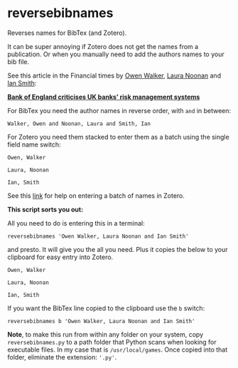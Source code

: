 # reversebibnames
Reverses names for BibTex (and Zotero).

It can be super annoying if Zotero does not get the names from a publication. Or when you manually need to add the authors names to your bib file.

See this article in the Financial times by [Owen Walker](https://www.ft.com/owen-walker), [Laura Noonan](https://www.ft.com/laura-noonan) and [Ian Smith](https://www.ft.com/ian-smith):

**[Bank of England criticises UK banks’ risk management systems](https://www.ft.com/content/4758200d-4356-47f8-a8c3-8eee21b79ba8)**

For BibTex you need the author names in reverse order, with `and` in between:

`Walker, Owen and Noonan, Laura and Smith, Ian`

For Zotero you need them stacked to enter them as a batch using the single field name switch:

`Owen, Walker` 

`Laura, Noonan` 

`Ian, Smith`

See this [link](https://forums.zotero.org/discussion/54351/inserting-batch-author-names/) for help on entering a batch of names in Zotero.

**This script sorts you out:**

All you need to do is entering this in a terminal:

`reversebibnames 'Owen Walker, Laura Noonan and Ian Smith'`

and presto. It will give you the all you need. Plus it copies the below to your clipboard for easy entry into Zotero. 

`Owen, Walker`

`Laura, Noonan`

`Ian, Smith`

If you want the BibTex line copied to the clipboard use the `b` switch:

`reversebibnames b 'Owen Walker, Laura Noonan and Ian Smith'`

**Note**, to make this run from within any folder on your system, copy `reversebibnames.py`  to a path folder that Python scans when looking for executable files. In my case that is  `/usr/local/games`. Once copied into that folder, eliminate the extension: `'.py'`. 





















